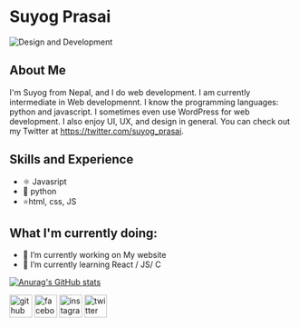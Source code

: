 # Suyog Prasai

![Design and Development](https://raw.githubusercontent.com/suyogprasai/suyogprasai/main/banner%20(1).png)

## About Me

I'm Suyog from Nepal, and I do web development. I am currently intermediate in Web developmennt. I know the programming languages: python and javascript. I sometimes even use WordPress for web development. I also enjoy UI, UX, and design in general. You can check out my Twitter at https://twitter.com/suyog_prasai.

## Skills and Experience
* ⚛ Javasript
* 🐍 python
* ⭐html, css, JS


## What I'm currently doing:

- 🔭 I’m currently working on My website 
- 🌱 I’m currently learning React / JS/ C 

[![Anurag's GitHub stats](https://github-readme-stats.vercel.app/api?username=suyogprasai)](https://github.com/anuraghazra/github-readme-stats)

[<img src='https://cdn.jsdelivr.net/npm/simple-icons@3.0.1/icons/github.svg' alt='github' height='40'>](https://github.com/suyogprasai)  [<img src='https://cdn.jsdelivr.net/npm/simple-icons@3.0.1/icons/facebook.svg' alt='facebook' height='40'>](https://www.facebook.com/suyog.pras)  [<img src='https://cdn.jsdelivr.net/npm/simple-icons@3.0.1/icons/instagram.svg' alt='instagram' height='40'>](https://www.instagram.com/suyog_prasai/)  [<img src='https://cdn.jsdelivr.net/npm/simple-icons@3.0.1/icons/twitter.svg' alt='twitter' height='40'>](https://twitter.com/suyog_prasai)  

